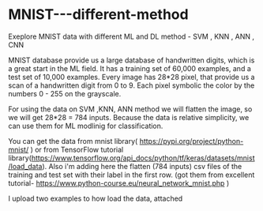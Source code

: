 # MNIST---different-method
Exeplore MNIST data with different ML and DL method - SVM , KNN , ANN , CNN

MNIST database provide us a large database of handwritten digits, which is a great start in the ML field.
It has a training set of 60,000 examples, and a test set of 10,000 examples.
Every image has 28*28 pixel, that provide us a scan of a handwritten digit from 0 to 9.
Each pixel symbolic the color by the numbers 0 - 255 on the grayscale.

For using the data on SVM ,KNN, ANN method we will flatten the image, so we will get 28*28 = 784 inputs.
Because the data is relative simplicity, we can use them for ML modlinig for classification.

You can get the data from mnist library( https://pypi.org/project/python-mnist/ ) or from TensorFlow tutorial library(https://www.tensorflow.org/api_docs/python/tf/keras/datasets/mnist/load_data). 
Also i'm adding here the flatten (784 inputs) csv files of the training and test set with their label in the first row. (got them from excellent tutorial- https://www.python-course.eu/neural_network_mnist.php )

I upload two examples to how load the data, attached
